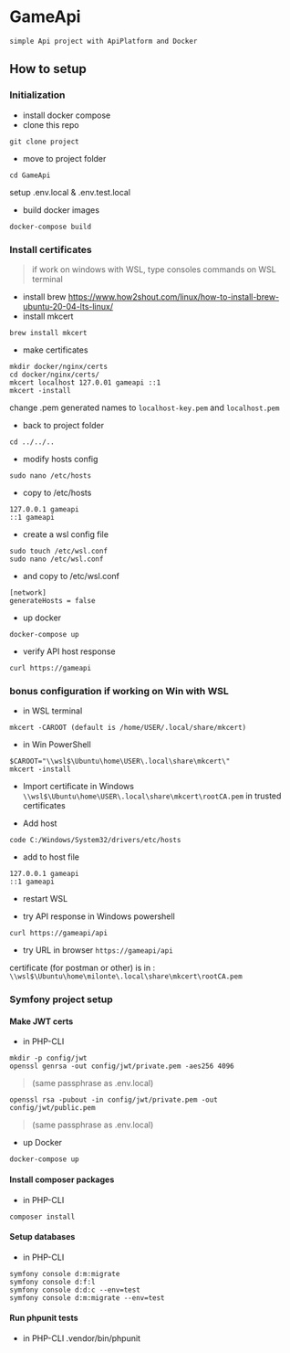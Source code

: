 # GameApi
`simple Api project with ApiPlatform and Docker`

## How to setup

### Initialization 

- install docker compose
- clone this repo
```
git clone project
```
- move to project folder
```
cd GameApi
```

setup .env.local & .env.test.local

- build docker images
```
docker-compose build
```

### Install certificates

> if work on windows with WSL, type consoles commands on WSL terminal

- install brew https://www.how2shout.com/linux/how-to-install-brew-ubuntu-20-04-lts-linux/
- install mkcert
```
brew install mkcert
```

- make certificates
```
mkdir docker/nginx/certs
cd docker/nginx/certs/
mkcert localhost 127.0.01 gameapi ::1
mkcert -install
```

change .pem generated names to `localhost-key.pem` and `localhost.pem`

- back to project folder
``` 
cd ../../..
```

- modify hosts config
```
sudo nano /etc/hosts
```

- copy to /etc/hosts
```
127.0.0.1 gameapi
::1 gameapi
```

- create a wsl config file
```
sudo touch /etc/wsl.conf
sudo nano /etc/wsl.conf
```

- and copy to /etc/wsl.conf
```
[network]
generateHosts = false
```

- up docker
```
docker-compose up
```

- verify API host response
```
curl https://gameapi
```

### bonus configuration if working on Win with WSL

- in WSL terminal
```
mkcert -CAROOT (default is /home/USER/.local/share/mkcert)
```

- in Win PowerShell
```
$CAROOT="\\wsl$\Ubuntu\home\USER\.local\share\mkcert\"
mkcert -install
```

- Import certificate in Windows
`\\wsl$\Ubuntu\home\USER\.local\share\mkcert\rootCA.pem`
in trusted certificates

- Add host
```
code C:/Windows/System32/drivers/etc/hosts
```

- add to host file
```
127.0.0.1 gameapi
::1 gameapi
```

- restart WSL

- try API response in Windows powershell
```
curl https://gameapi/api
```

- try URL in browser `https://gameapi/api`

certificate (for postman or other) is in :
`\\wsl$\Ubuntu\home\milonte\.local\share\mkcert\rootCA.pem`

### Symfony project setup

#### Make JWT certs

- in PHP-CLI
```
mkdir -p config/jwt
openssl genrsa -out config/jwt/private.pem -aes256 4096
```
> (same passphrase as .env.local)

```
openssl rsa -pubout -in config/jwt/private.pem -out config/jwt/public.pem
```
> (same passphrase as .env.local)

- up Docker
```
docker-compose up
```
#### Install composer packages

- in PHP-CLI
```
composer install
```

#### Setup databases

- in PHP-CLI
```
symfony console d:m:migrate
symfony console d:f:l
symfony console d:d:c --env=test
symfony console d:m:migrate --env=test
```

#### Run phpunit tests

- in PHP-CLI
.vendor/bin/phpunit
